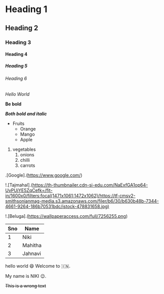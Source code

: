 # Heading 1
## Heading 2
### Heading 3
#### Heading 4
##### Heading 5
###### Heading 6
*Hello World*

**Be bold**

***Both bold and italic***
* Fruits
  * Orange
  * Mango
  * Apple
 
 1. vegetables
     1. onions
     2. chilli
     3. carrots
  
.[Google].(https://www.google.com/)
  
!.[Tajmahal].(https://th-thumbnailer.cdn-si-edu.com/NaExfGA1op64-UvPUjYE5ZqCefk=/fit-in/1600x0/filters:focal(1471x1061:1472x1062)/https://tf-cmsv2-smithsonianmag-media.s3.amazonaws.com/filer/b6/30/b630b48b-7344-4661-9264-186b70531bdc/istock-478831658.jpg)

!.[Beluga].(https://wallpaperaccess.com/full/7256255.png)

Sno | Name
-----|----
1|Niki
2|Mahitha
3|Jahnavi

hello world :smile: Welcome to :india:.

My name is NIKI :wink:.

~~This is a wrong text~~


